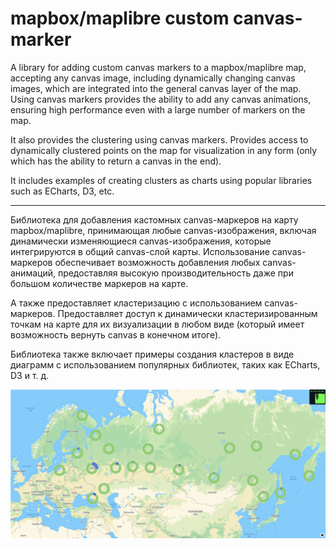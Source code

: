 # mapbox/maplibre custom canvas-marker

A library for adding custom canvas markers to a mapbox/maplibre map, accepting any canvas image, including dynamically changing canvas images, which are integrated into the general canvas layer of the map. Using canvas markers provides the ability to add any canvas animations, ensuring high performance even with a large number of markers on the map.

It also provides the clustering using canvas markers. Provides access to dynamically clustered points on the map for visualization in any form (only which has the ability to return a canvas in the end).

It includes examples of creating clusters as charts using popular libraries such as ECharts, D3, etc.

---

Библиотека для добавления кастомных canvas-маркеров на карту mapbox/maplibre, принимающая любые canvas-изображения, включая динамически изменяющиеся canvas-изображения, которые интегрируются в общий canvas-слой карты. Использование canvas-маркеров обеспечивает возможность добавления любых canvas-анимаций, предоставляя высокую производительность даже при большом количестве маркеров на карте.

А также предоставляет кластеризацию с использованием canvas-маркеров. Предоставляет доступ к динамически кластеризированным точкам на карте для их визуализации в любом виде (который имеет возможность вернуть canvas в конечном итоге).

Библиотека также включает примеры создания кластеров в виде диаграмм с использованием популярных библиотек, таких как ECharts, D3 и т. д.

![img.png](img.png)
